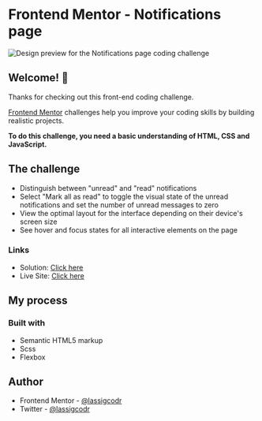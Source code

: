 # Frontend Mentor - Notifications page

![Design preview for the Notifications page coding challenge](./design/desktop-preview.jpg)

## Welcome! 👋

Thanks for checking out this front-end coding challenge.

[Frontend Mentor](https://www.frontendmentor.io) challenges help you improve your coding skills by building realistic projects.

**To do this challenge, you need a basic understanding of HTML, CSS and JavaScript.**

## The challenge 

- Distinguish between "unread" and "read" notifications
- Select "Mark all as read" to toggle the visual state of the unread notifications and set the number of unread messages to zero
- View the optimal layout for the interface depending on their device's screen size
- See hover and focus states for all interactive elements on the page

### Links

- Solution: [Click here](https://github.com/lassigcodr/notification-page)
- Live Site: [Click here](https://lassigcodr.github.io/notification-page/index.html)


## My process

### Built with

- Semantic HTML5 markup
- Scss
- Flexbox

## Author

- Frontend Mentor - [@lassigcodr](https://www.frontendmentor.io/profile/lassigcodr)
- Twitter - [@lassigcodr](https://www.twitter.com/lassigcodr)
